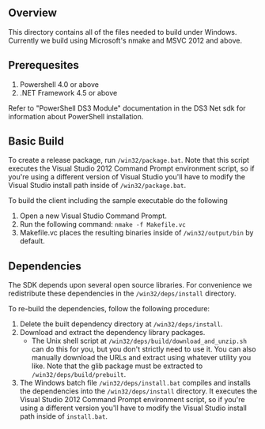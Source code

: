 Overview
--------

This directory contains all of the files needed to build under Windows.
Currently we build using Microsoft's nmake and MSVC 2012 and above.

Prerequesites
-------------

1. Powershell 4.0 or above 
2. .NET Framework 4.5 or above

Refer to "PowerShell DS3 Module" documentation in the DS3 Net sdk for information 
about PowerShell installation.


Basic Build
-----------

To create a release package, run `/win32/package.bat`. Note that this script
executes the Visual Studio 2012 Command Prompt environment script, so if you're
using a different version of Visual Studio you'll have to modify the Visual
Studio install path inside of `/win32/package.bat`.

To build the client including the sample executable do the following


1. Open a new Visual Studio Command Prompt.
2. Run the following command: `nmake -f Makefile.vc`
3. Makefile.vc places the resulting binaries inside of `/win32/output/bin` by
   default.

Dependencies
------------

The SDK depends upon several open source libraries. For convenience we
redistribute these dependencies in the `/win32/deps/install` directory.

To re-build the dependencies, follow the following procedure:

1. Delete the built dependency directory at `/win32/deps/install`.
2. Download and extract the dependency library packages.
   * The Unix shell script at `/win32/deps/build/download_and_unzip.sh` can do
     this for you, but you don't strictly need to use it. You can also manually
     download the URLs and extract using whatever utility you like. Note that
     the glib package must be extracted to `/win32/deps/build/prebuilt`.
3. The Windows batch file `/win32/deps/install.bat` compiles and installs the
   dependencies into the `/win32/deps/install` directory. It executes the
   Visual Studio 2012 Command Prompt environment script, so if you're using a
   different version you'll have to modify the Visual Studio install path inside
   of `install.bat`.

